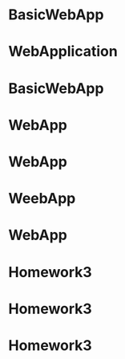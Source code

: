 # BasicWebApp
# WebApplication
# BasicWebApp
# WebApp
# WebApp
# WeebApp
# WebApp
# Homework3
# Homework3
# Homework3

